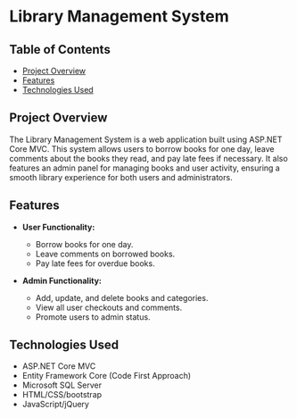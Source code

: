 # Library Management System

## Table of Contents
- [Project Overview](#project-overview)
- [Features](#features)
- [Technologies Used](#technologies-used)

## Project Overview
The Library Management System is a web application built using ASP.NET Core MVC. This system allows users to borrow books for one day, leave comments about the books they read, and pay late fees if necessary. It also features an admin panel for managing books and user activity, ensuring a smooth library experience for both users and administrators.

## Features
- **User Functionality:**
  - Borrow books for one day.
  - Leave comments on borrowed books.
  - Pay late fees for overdue books.

- **Admin Functionality:**
  - Add, update, and delete books and categories.
  - View all user checkouts and comments.
  - Promote users to admin status.

## Technologies Used
- ASP.NET Core MVC
- Entity Framework Core (Code First Approach)
- Microsoft SQL Server
- HTML/CSS/bootstrap 
- JavaScript/jQuery
